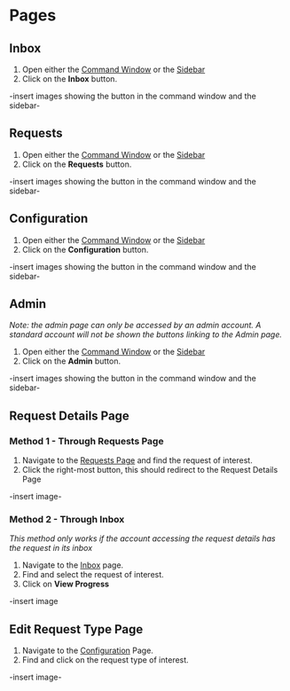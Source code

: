# Pages

## Inbox

1. Open either the [Command Window](#command-window-shortcut) or the [Sidebar](#sidebar)
2. Click on the **Inbox** button.

-insert images showing the button in the command window and the sidebar-

## Requests

1. Open either the [Command Window](#command-window-shortcut) or the [Sidebar](#sidebar)
2. Click on the **Requests** button.

-insert images showing the button in the command window and the sidebar-

## Configuration

1. Open either the [Command Window](#command-window-shortcut) or the [Sidebar](#sidebar)
2. Click on the **Configuration** button.

-insert images showing the button in the command window and the sidebar-

## Admin

_Note: the admin page can only be accessed by an admin account._
_A standard account will not be shown the buttons linking to the Admin page._ <br/>

1. Open either the [Command Window](#command-window-shortcut) or the [Sidebar](#sidebar)
2. Click on the **Admin** button.

-insert images showing the button in the command window and the sidebar-

## Request Details Page

### Method 1 - Through Requests Page

1. Navigate to the [Requests Page](#requests) and find the request of interest.
2. Click the right-most button, this should redirect to the Request Details Page

-insert image-

### Method 2 - Through Inbox

_This method only works if the account accessing the request details has the request in its inbox_

1. Navigate to the [Inbox](#inbox) page.
2. Find and select the request of interest.
3. Click on **View Progress**

-insert image

## Edit Request Type Page

1. Navigate to the [Configuration](#configuration) Page.
2. Find and click on the request type of interest.

-insert image-